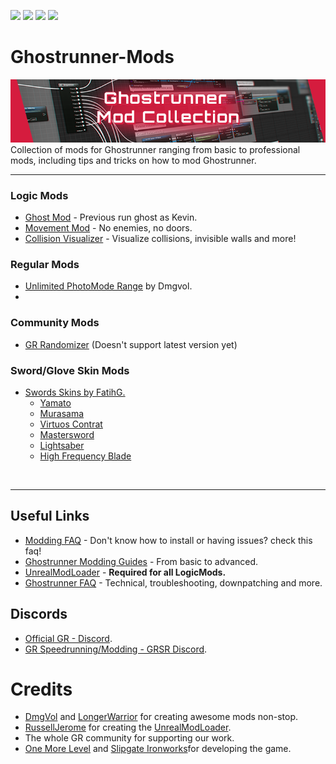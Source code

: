 ![](https://img.shields.io/badge/Dharma-MODDED-green) [![](https://img.shields.io/badge/Discord-GRSR-%237289da)](https://discord.com/invite/eZRz3Q5) [![](https://img.shields.io/badge/Discord-discord.gg/ghostrunner-%237289da)](https://discord.gg/ghostrunner) 
[![](https://img.shields.io/badge/Guide-How%20to%20Mod-orange)](https://github.com/Dmgvol/GR_Guides)
# Ghostrunner-Mods
![](Images/banner.png)</br>
Collection of mods for Ghostrunner ranging from basic to professional mods, including tips and tricks on how to mod Ghostrunner.

---

### Logic Mods
- [Ghost Mod](./LogicMods/GhostMod/ghostmod.md) - Previous run ghost as Kevin.
- [Movement Mod](./logicmods/MovementMod/movementmod.md) - No enemies, no doors.
- [Collision Visualizer](./logicmods/VisualizerMod/VisualizerMod.md) - Visualize collisions, invisible walls and more!


### Regular Mods
- [Unlimited PhotoMode Range](RegularMods/PhotoModeExtended_P.pak) by Dmgvol.
- 

### Community Mods
- [GR Randomizer](https://github.com/Dmgvol/GhostrunnerRNG) (Doesn't support latest version yet)

### Sword/Glove Skin Mods
- [Swords Skins by FatihG.](./RegularMods/FatihG%20Mods/FatihG-Mods.md/)
  - [Yamato](./RegularMods/FatihG%20Mods/FatihG-Mods.md/)
  - [Murasama](./RegularMods/FatihG%20Mods/FatihG-Mods.md/)
  - [Virtuos Contrat](./RegularMods/FatihG%20Mods/FatihG-Mods.md/)
  - [Mastersword](./RegularMods/FatihG%20Mods/FatihG-Mods.md/)
  - [Lightsaber](./RegularMods/FatihG%20Mods/FatihG-Mods.md/)
  - [High Frequency Blade](./RegularMods/FatihG%20Mods/FatihG-Mods.md/)

</br>

---


## Useful Links
- [Modding FAQ](./modding-faq.md) - Don't know how to install or having issues? check this faq!
- [Ghostrunner Modding Guides](https://github.com/Dmgvol/GR_Guides) - From basic to advanced.
- [UnrealModLoader](https://github.com/RussellJerome/UnrealModLoader) - **Required for all LogicMods.**
- [Ghostrunner FAQ](https://github.com/Kellegram/Ghostrunner_faq) - Technical, troubleshooting, downpatching and more.

## Discords
- [Official GR - Discord](discord.gg/Ghostrunner).
- [GR Speedrunning/Modding - GRSR Discord](discord.gg/gYGgtzC5s2).


# Credits
- [DmgVol](https://github.com/Dmgvol/) and [LongerWarrior](https://github.com/longerwarrior/) for creating awesome mods non-stop.
- [RussellJerome]() for creating the [UnrealModLoader](https://github.com/RussellJerome/UnrealModLoader).
- The whole GR community for supporting our work.
- [One More Level](https://www.omlgames.com/en/home/) and [Slipgate Ironworks](http://slipgate-ironworks.com/)for developing the game.
